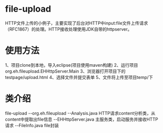 file-upload
===========

HTTP文件上传的小例子，主要实现了后台对HTTP中input:file文件上传请求（RFC1867）的处理。HTTP接收处理使用JDK自带的httpserver。

使用方法
===========
1、项目clone到本地，导入eclipse(项目使用maven构建)
2、运行项目org.eh.fileupload.EHHttpServer.Main
3、浏览器打开项目下的testpage/upload.html
4、选择文件并提交表单
5、文件将上传至项目temp/下

类介绍
===========
file-upload
 --org.eh.fileupload
   --Analysis.java   HTTP请求content分析类，从content中提取出file信息
   --EHHttpServer.java   主服务类，启动服务并接收HTTP请求
   --FileInfo.java   file封装
